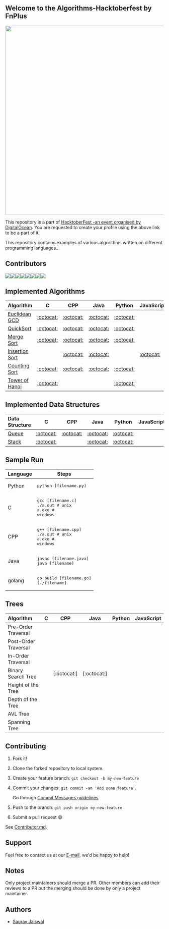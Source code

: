 ## Welcome to the Algorithms-Hacktoberfest by FnPlus

<p align="center">
<img src="https://i.imgur.com/GOXelrQ.gif" width="600" height="600" center="true" />
</p>

This repository is a part of [HacktoberFest -an event organised by DigitalOcean](https://hacktoberfest.digitalocean.com/). 
You are requested to create your profile using the above link to be a part of it.

This repository contains examples of various algorithms written on different programming languages...

## Contributors

[![](https://sourcerer.io/fame/xlogix/fnplus/Algorithms-Hacktoberfest/images/0)](https://sourcerer.io/fame/xlogix/fnplus/Algorithms-Hacktoberfest/links/0)[![](https://sourcerer.io/fame/xlogix/fnplus/Algorithms-Hacktoberfest/images/1)](https://sourcerer.io/fame/xlogix/fnplus/Algorithms-Hacktoberfest/links/1)[![](https://sourcerer.io/fame/xlogix/fnplus/Algorithms-Hacktoberfest/images/2)](https://sourcerer.io/fame/xlogix/fnplus/Algorithms-Hacktoberfest/links/2)[![](https://sourcerer.io/fame/xlogix/fnplus/Algorithms-Hacktoberfest/images/3)](https://sourcerer.io/fame/xlogix/fnplus/Algorithms-Hacktoberfest/links/3)[![](https://sourcerer.io/fame/xlogix/fnplus/Algorithms-Hacktoberfest/images/4)](https://sourcerer.io/fame/xlogix/fnplus/Algorithms-Hacktoberfest/links/4)[![](https://sourcerer.io/fame/xlogix/fnplus/Algorithms-Hacktoberfest/images/5)](https://sourcerer.io/fame/xlogix/fnplus/Algorithms-Hacktoberfest/links/5)[![](https://sourcerer.io/fame/xlogix/fnplus/Algorithms-Hacktoberfest/images/6)](https://sourcerer.io/fame/xlogix/fnplus/Algorithms-Hacktoberfest/links/6)[![](https://sourcerer.io/fame/xlogix/fnplus/Algorithms-Hacktoberfest/images/7)](https://sourcerer.io/fame/xlogix/fnplus/Algorithms-Hacktoberfest/links/7)

## Implemented Algorithms

| Algorithm                                                          | C                                | CPP                             | Java                            | Python                             | JavaScript                            |
|:------------------------------------------------------------------ |:--------------------------------:|:-------------------------------:|:-------------------------------:|:----------------------------------:|---------------------------------------|
| [Euclidean GCD](https://en.wikipedia.org/wiki/Euclidean_algorithm) | [:octocat:](euclidean_gcd/clang) | [:octocat:](euclidean_gcd/cpp)  | [:octocat:](euclidean_gcd/Java) | [:octocat:](euclidean_gcd/Python)  |                                       |
| [QuickSort](https://en.wikipedia.org/wiki/Quicksort)               | [:octocat:](quick_sort/clang)    | [:octocat:](quick_sort/cpp)     | [:octocat:](quick_sort/java)    | [:octocat:](quick_sort/Python)     |                                       |
| [Merge Sort](https://en.wikipedia.org/wiki/Merge_sort)             | [:octocat:](merge_sort/clang)    | [:octocat:](merge_sort/cpp)     | [:octocat:](merge_sort/java)    | [:octocat:](merge_sort/Python)     |                                       |
| [Insertion Sort](https://en.wikipedia.org/wiki/Insertion_sort)     |                                  | [:octocat:](insertion_sort/Cpp) | [:octocat:](insertion_sort/java)|                                    | [:octocat:](insertion_sort/javascript)|
| [Counting Sort](https://en.wikipedia.org/wiki/Counting_sort)       | [:octocat:](counting_sort/clang) | [:octocat:](counting_sort/cpp)  | [:octocat:](counting_sort/java) | [:octocat:](counting_sort/Python)  |                                       |
| [Tower of Hanoi](https://en.wikipedia.org/wiki/Tower_of_Hanoi)       | [:octocat:](towers_of_hanoi/clang) |                     |                | [:octocat:](towers_of_hanoi/Python)  |                                       |

## Implemented Data Structures

| Data Structure                                                    | C                       | CPP                    | Java                    | Python                    | JavaScript |
|:----------------------------------------------------------------- |:-----------------------:|:----------------------:|:-----------------------:|:-------------------------:| ---------- |
| [Queue](https://en.wikipedia.org/wiki/Queue_(abstract_data_type)) |[:octocat:](queue/Clang) | [:octocat:](queue/Cpp) | [:octocat:](queue/Java) | [:octocat:](queue/python) |            |
| [Stack](https://en.wikipedia.org/wiki/Stack_(abstract_data_type)) |[:octocat:](stack/Clang) |                        | [:octocat:](stack/Java) | [:octocat:](stack/Python) |            |

## Sample Run

| Language | Steps                                                              |
| -------- | ------------------------------------------------------------------ |
| Python   | <pre>python [filename.py]</pre>                                    |
| C        | <pre>gcc [filename.c]<br>./a.out  # unix<br>a.exe  # windows</pre> |
| CPP      | <pre>g++ [filename.cpp]<br>./a.out # unix<br>a.exe # windows</pre> |
| Java     | <pre>javac [filename.java]<br>java [filename]</pre>                |
| golang   | <pre>go build [filename.go]<br>[./filename]</pre>                  |

## Trees

| Algorithm            | C   |    CPP      |     Java    | Python | JavaScript |
|:-------------------- | --- |:-----------:|:-----------:|:------:|:----------:|
| Pre-Order Traversal  |     |             |             |        |            |
| Post-Order Traversal |     |             |             |        |            |
| In-Order Traversal   |     |             |             |        |            |
| Binary Search Tree   |     | [:octocat:] | [:octocat:] |        |            |
| Height of the Tree   |     |             |             |        |            |
| Depth of the Tree    |     |             |             |        |            |
| AVL Tree             |     |             |             |        |            |
| Spanning Tree        |     |             |             |        |            |

## Contributing

1. Fork it!
2. Clone the forked repository to local system.
3. Create your feature branch: `git checkout -b my-new-feature`
4. Commit your changes: `git commit -am 'Add some feature'`.
   
   Go through [Commit Messages guidelines](CONTRIBUTING.md#write-good-commit-messages)
5. Push to the branch: `git push origin my-new-feature`
6. Submit a pull request :smile:

See [Contributor.md](Contributor.md).

## Support

Feel free to contact us at our [E-mail](mailto:support@fnplus.tech), we'd be happy to help!

## Notes

Only project maintainers should merge a PR.
Other members can add their reviews to a PR but the merging should be done by only a project maintainer.

## Authors

* [Saurav Jaiswal](https://github.com/sauravjaiswalsj)
